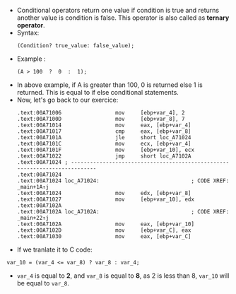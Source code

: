 * Conditional operators return one value if condition is true and returns another value is condition is false. This operator is also called as __ternary operator__.
* Syntax:
    ```
    (Condition? true_value: false_value);
    ```
* Example :
    ```
    (A > 100  ?  0  :  1);
    ```
* In above example, if A is greater than 100, 0 is returned else 1 is returned. This is equal to if else conditional statements.
* Now, let's go back to our exercice:
    ```
    .text:00A71006                 mov     [ebp+var_4], 2
    .text:00A7100D                 mov     [ebp+var_8], 7
    .text:00A71014                 mov     eax, [ebp+var_4]
    .text:00A71017                 cmp     eax, [ebp+var_8]
    .text:00A7101A                 jle     short loc_A71024
    .text:00A7101C                 mov     ecx, [ebp+var_4]
    .text:00A7101F                 mov     [ebp+var_10], ecx
    .text:00A71022                 jmp     short loc_A7102A
    .text:00A71024 ; ---------------------------------------------------------------------------
    .text:00A71024
    .text:00A71024 loc_A71024:                             ; CODE XREF: _main+1A↑j
    .text:00A71024                 mov     edx, [ebp+var_8]
    .text:00A71027                 mov     [ebp+var_10], edx
    .text:00A7102A
    .text:00A7102A loc_A7102A:                             ; CODE XREF: _main+22↑j
    .text:00A7102A                 mov     eax, [ebp+var_10]
    .text:00A7102D                 mov     [ebp+var_C], eax
    .text:00A71030                 mov     eax, [ebp+var_C]
    ```
* If we tranlate it to C code:
```
var_10 = (var_4 <= var_8) ? var_8 : var_4;
```
* `var_4` is equal to __2__, and `var_8` is equal to __8__, as 2 is less than 8, `var_10` will be equal to `var_8`.